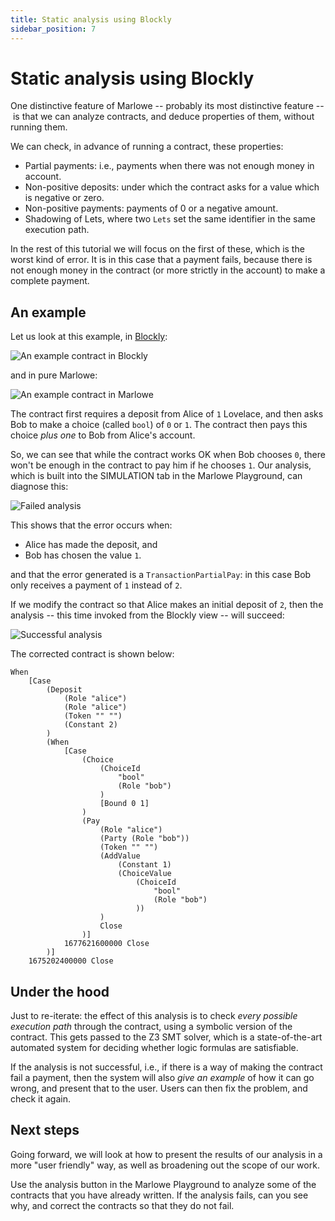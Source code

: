 ```yaml
---
title: Static analysis using Blockly
sidebar_position: 7
---
```


# Static analysis using Blockly

One distinctive feature of Marlowe -- probably its most distinctive
feature -- is that we can analyze contracts, and deduce properties of
them, without running them.

We can check, in advance of running a contract, these properties:

-   Partial payments: i.e., payments when there was not enough money in
    account.
-   Non-positive deposits: under which the contract asks for a value
    which is negative or zero.
-   Non-positive payments: payments of 0 or a negative amount.
-   Shadowing of Lets, where two `Lets` set the same identifier in the
    same execution path.

In the rest of this tutorial we will focus on the first of these, which
is the worst kind of error. It is in this case that a payment fails,
because there is not enough money in the contract (or more strictly in
the account) to make a complete payment.

## An example

Let us look at this example, in [Blockly](https://play.marlowe.iohk.io/#/blockly):

![An example contract in Blockly](/img/analysis1.png)

and in pure Marlowe:

![An example contract in Marlowe](/img/analysis2.png)

The contract first requires a deposit from Alice of `1` Lovelace, and
then asks Bob to make a choice (called `bool`) of `0` or `1`. The
contract then pays this choice *plus one* to Bob from Alice's account.

So, we can see that while the contract works OK when Bob chooses `0`,
there won't be enough in the contract to pay him if he chooses `1`. Our
analysis, which is built into the SIMULATION tab in the Marlowe
Playground, can diagnose this:

![Failed analysis](/img/analysis3.png)

This shows that the error occurs when:

-   Alice has made the deposit, and
-   Bob has chosen the value `1`.

and that the error generated is a `TransactionPartialPay`: in this case
Bob only receives a payment of `1` instead of `2`.

If we modify the contract so that Alice makes an initial deposit of `2`,
then the analysis -- this time invoked from the Blockly view -- will
succeed:

![Successful analysis](/img/analysis4.png)

The corrected contract is shown below:

```
When
    [Case
        (Deposit
            (Role "alice")
            (Role "alice")
            (Token "" "")
            (Constant 2)
        )
        (When
            [Case
                (Choice
                    (ChoiceId
                        "bool"
                        (Role "bob")
                    )
                    [Bound 0 1]
                )
                (Pay
                    (Role "alice")
                    (Party (Role "bob"))
                    (Token "" "")
                    (AddValue
                        (Constant 1)
                        (ChoiceValue
                            (ChoiceId
                                "bool"
                                (Role "bob")
                            ))
                    )
                    Close 
                )]
            1677621600000 Close 
        )]
    1675202400000 Close 
```

## Under the hood

Just to re-iterate: the effect of this analysis is to check *every
possible execution path* through the contract, using a symbolic version
of the contract. This gets passed to the Z3 SMT solver, which is a
state-of-the-art automated system for deciding whether logic formulas
are satisfiable.

If the analysis is not successful, i.e., if there is a way of making the
contract fail a payment, then the system will also *give an example* of
how it can go wrong, and present that to the user. Users can then fix
the problem, and check it again.

## Next steps

Going forward, we will look at how to present the results of our
analysis in a more "user friendly" way, as well as broadening out the
scope of our work.

Use the analysis button in the Marlowe Playground to analyze some of the
contracts that you have already written. If the analysis fails, can you
see why, and correct the contracts so that they do not fail.
